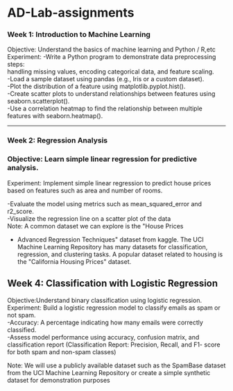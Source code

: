 # AD-Lab-assignments
### Week 1: Introduction to Machine Learning 
 Objective: Understand the basics of machine learning and Python / R,etc<br>
 Experiment: 
-Write a Python program to demonstrate data preprocessing steps:<br>
 handling missing values, encoding categorical data, and feature
 scaling.<br>
-Load a sample dataset using pandas (e.g., Iris or a custom dataset).<br>
-Plot the distribution of a feature using matplotlib.pyplot.hist().<br>
-Create scatter plots to understand relationships between features using
 seaborn.scatterplot().<br>
-Use a correlation heatmap to find the relationship between multiple
 features with seaborn.heatmap().<br><hr>

### Week 2: Regression Analysis
### Objective: Learn simple linear regression for predictive analysis.
Experiment:
Implement simple linear regression to predict house prices based on
features such as area and number of rooms.<br>

-Evaluate the model using metrics such as mean_squared_error and
 r2_score.<br>
-Visualize the regression line on a scatter plot of the data<br>
Note: A common dataset we can explore is the &quot;House Prices<br>
- Advanced Regression Techniques&quot; dataset from kaggle. The UCI Machine Learning
Repository has many datasets for classification, regression, and
clustering tasks. A popular dataset related to housing is the &quot;California
Housing Prices&quot; dataset.

## Week 4: Classification with Logistic Regression
Objective:Understand binary classification using logistic regression.
Experiment:
Build a logistic regression model to classify emails as spam or not spam.<br>
-Accuracy: A percentage indicating how many emails were correctly classified.<br>
-Assess model performance using accuracy, confusion matrix, and classification report (Classification Report: Precision, Recall, and F1-
score for both spam and non-spam classes)<br>
<div>
 Note: We will use a publicly available dataset such as the SpamBase
dataset from the UCI Machine Learning Repository or create a simple
synthetic dataset for demonstration purposes
</div>

